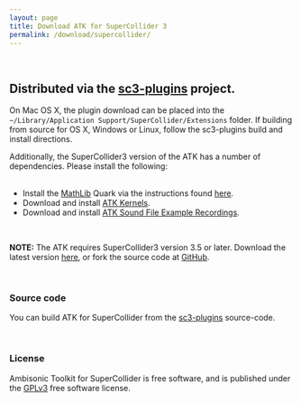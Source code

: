 ```yaml
---
layout: page
title: Download ATK for SuperCollider 3
permalink: /download/supercollider/
---
```


&nbsp;

<div class="alert alert-info">

<h2>Distributed via the <a href="http://sc3-plugins.sourceforge.net/" target="_blank">sc3-plugins</a> project.</h2>

<p>On Mac OS X, the plugin download can be placed into the <code>~/Library/Application Support/SuperCollider/Extensions</code> folder. If building from source for OS X, Windows or Linux, follow the sc3-plugins build and install directions.</p>

<p>Additionally, the SuperCollider3 version of the ATK has a number of dependencies. Please install the following:<br/><br/></p>

<ul>
  <li>Install the <a href="http://quarks.svn.sourceforge.net/viewvc/quarks/MathLib/" target="_blank">MathLib</a> Quark via the instructions found <a href="http://quarks.sourceforge.net/" target="_blank">here</a>.</li>
  <li>Download and install <a href="/download/kernels">ATK Kernels</a>.</li>
  <li>Download and install <a href="/download/recordings">ATK Sound File Example Recordings</a>.</li>
</ul>

<p>&nbsp;</p>

<p><strong>NOTE:</strong> The ATK requires SuperCollider3 version 3.5 or later. Download the latest version <a href="http://supercollider.github.io/download" target="_blank">here</a>, or fork the source code at <a href="http://supercollider.github.io/" target="_blank">GitHub</a>.</p>

</div>

&nbsp;

### Source code

You can build ATK for SuperCollider from the [sc3-plugins](https://sourceforge.net/projects/sc3-plugins/) source-code.

&nbsp;

### License

Ambisonic Toolkit for SuperCollider is free software, and is published under the <a href="http://www.gnu.org/copyleft/gpl.html" target="_blank">GPLv3</a> free software license.
